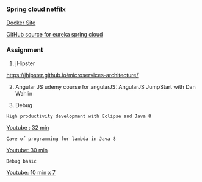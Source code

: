 # 


### Spring cloud netfilx

[Docker Site](https://hub.docker.com/explore/)

[GitHub source for eureka spring cloud](https://github.com/spring-cloud-samples/eureka)



### Assignment

1) jHipster

https://jhipster.github.io/microservices-architecture/

2) Angular JS
udemy course for angularJS:  AngularJS JumpStart with Dan Wahlin


3) Debug
```
High productivity development with Eclipse and Java 8
```
[Youtube : 32 min](https://www.youtube.com/watch?v=nFqstziRrLs)

```
Cave of programming for lambda in Java 8
```
[Youtube: 30 min](https://www.youtube.com/watch?v=q5i_O4Uj_O8)


```
Debug basic
```
[Youtube: 10 min x 7](https://www.youtube.com/watch?v=pYvYSOLPoPE&t=20s)


